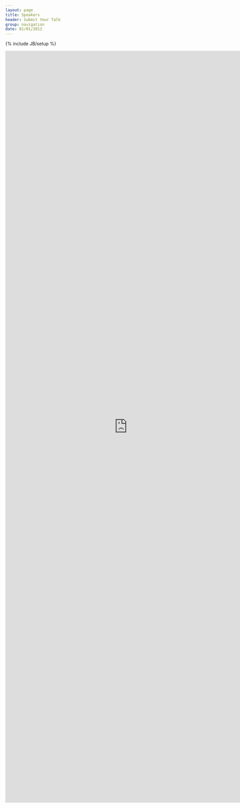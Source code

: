 ```yaml
---
layout: page
title: Speakers
header: Submit Your Talk
group: navigation
date: 01/01/2012
---
```

{% include JB/setup %}

<iframe src="https://docs.google.com/spreadsheet/embeddedform?formkey=dFRCN3VTYzZoaXcyaWtDb1J0MUdkeGc6MQ" width="760" height="2348" frameborder="0" marginheight="0" marginwidth="0">Loading...</iframe>
